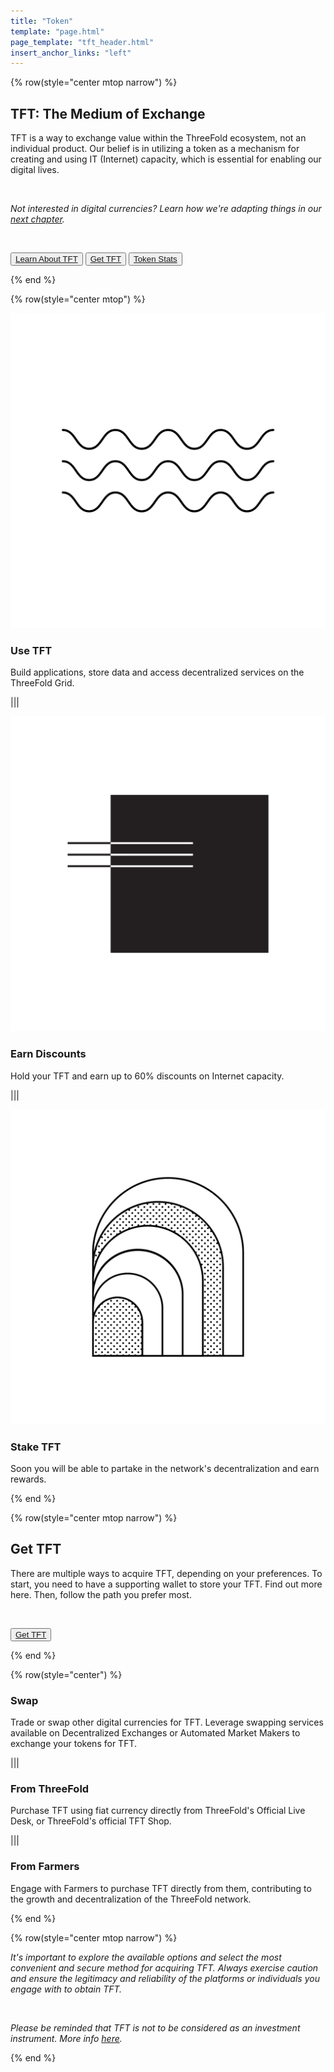 ```yaml
---
title: "Token"
template: "page.html"
page_template: "tft_header.html"
insert_anchor_links: "left"
---
```


<!-- section 1 (tft header) -->

{% row(style="center mtop narrow") %}

## **TFT**: The Medium of **Exchange**

TFT is a way to exchange value within the ThreeFold ecosystem, not an individual product. Our belief is in utilizing a token as a mechanism for creating and using IT (Internet) capacity, which is essential for enabling our digital lives.

<br>

*Not interested in digital currencies? Learn how we're adapting things in our [next chapter](/next).*

<br>

<button>[Learn About TFT](https://manual.grid.tf/threefold_token/threefold_token.html)</button>
<button>[Get TFT](https://manual.grid.tf/threefold_token/buy_sell_tft/buy_sell_tft.html)</button>
<button>[Token Stats](https://library.threefold.me/info/threefold#/tokens/threefold__stats_token_overview)</button>

{% end %}

<!-- section 2 (uses of tft) -->

{% row(style="center mtop") %}

![](use_.png#icon)
### **Use TFT**
Build applications, store data and access decentralized services on the ThreeFold Grid.

|||

![](earn_.png#icon)
### **Earn Discounts**
Hold your TFT and earn up to 60% discounts on Internet capacity.  

|||

![](stake_.png#icon)
### **Stake TFT**
Soon you will be able to partake in the network's decentralization and earn rewards.

{% end %}

<!-- section 1 (tft header) -->

{% row(style="center mtop narrow") %}

## **Get** TFT

There are multiple ways to acquire TFT, depending on your preferences. To start, you need to have a supporting wallet to store your TFT. Find out more here. Then, follow the path you prefer most.

<br>

<button>[Get TFT](https://manual.grid.tf/threefold_token/buy_sell_tft/buy_sell_tft.html)</button>

{% end %}

{% row(style="center") %}

### **Swap**
Trade or swap other digital currencies for TFT. Leverage swapping services available on Decentralized Exchanges or Automated Market Makers to exchange your tokens for TFT.

|||

### **From ThreeFold**
Purchase TFT using fiat currency directly from ThreeFold's Official Live Desk, or ThreeFold's official TFT Shop.

|||

### **From Farmers**
Engage with Farmers to purchase TFT directly from them, contributing to the growth and decentralization of the ThreeFold network.

{% end %}

{% row(style="center mtop narrow") %}

*It's important to explore the available options and select the most convenient and secure method for acquiring TFT. Always exercise caution and ensure the legitimacy and reliability of the platforms or individuals you engage with to obtain TFT.*

<br>

*Please be reminded that TFT is not to be considered as an investment instrument. More info [here](https://manual.grid.tf/threefold_token/buy_sell_tft/buy_sell_tft.html#disclaimer).*

{% end %}